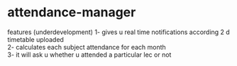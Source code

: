 # attendance-manager

features (underdevelopment)
1- gives u real time notifications according 2 d timetable uploaded<br>
2- calculates each subject attendance for each month<br>
3- it will ask u whether u attended a particular lec or not<br>
